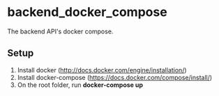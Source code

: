 # backend_docker_compose
The backend API's docker compose. 

## Setup
1. Install docker (http://docs.docker.com/engine/installation/)
2. Install docker-compose (https://docs.docker.com/compose/install/)
3. On the root folder, run <strong>docker-compose up</strong>

